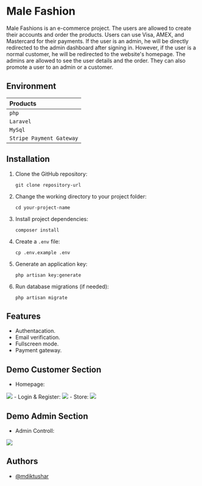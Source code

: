 
# Male Fashion
Male Fashions is an e-commerce project. The users are allowed to create their accounts and order the products. Users can use Visa, AMEX, and Mastercard for their payments.
If the user is an admin, he will be directly redirected to the admin dashboard after signing in. However, if the user is a normal customer, he will be redirected to the website's homepage.
The admins are allowed to see the user details and the order. They can also promote a user to an admin or a customer.

## Environment

| Products |  
| :-------- |  
| `php` |
| `Laravel` |
| `MySql` |
| `Stripe Payment Gateway` |

## Installation

1. Clone the GitHub repository:
    ```
    git clone repository-url
    ```
2. Change the working directory to your project folder:
    ```
    cd your-project-name
    ```
3. Install project dependencies:
    ```
    composer install
    ```
4. Create a `.env` file:
    ```
    cp .env.example .env
    ```
5. Generate an application key:
    ```
    php artisan key:generate
    ```
6. Run database migrations (if needed):
    ```
    php artisan migrate
    ```

## Features

- Authentacation.
- Email verification.
- Fullscreen mode.
- Payment gateway. 


## Demo Customer Section
- Homepage:
<img src='readme/homepage.gif' />
- Login & Register:
<img src='readme/auth.gif' />
- Store:
<img src='readme/store.gif' />

## Demo Admin Section
- Admin Controll:
<img src='readme/adminsite.gif' />

## Authors

- [@mdiktushar](https://www.github.com/mdiktushar)

